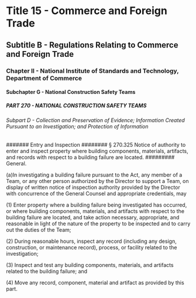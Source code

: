 
# Title 15 - Commerce and Foreign Trade
## Subtitle B - Regulations Relating to Commerce and Foreign Trade
### Chapter II - National Institute of Standards and Technology, Department of Commerce
#### Subchapter G - National Construction Safety Teams
##### PART 270 - NATIONAL CONSTRUCTION SAFETY TEAMS
###### Subpart D - Collection and Preservation of Evidence; Information Created Pursuant to an Investigation; and Protection of Information
####### Entry and Inspection
######## § 270.325 Notice of authority to enter and inspect property where building components, materials, artifacts, and records with respect to a building failure are located.
######### General.

(a)In investigating a building failure pursuant to the Act, any member of a Team, or any other person authorized by the Director to support a Team, on display of written notice of inspection authority provided by the Director with concurrence of the General Counsel and appropriate credentials, may

(1) Enter property where a building failure being investigated has occurred, or where building components, materials, and artifacts with respect to the building failure are located, and take action necessary, appropriate, and reasonable in light of the nature of the property to be inspected and to carry out the duties of the Team;

(2) During reasonable hours, inspect any record (including any design, construction, or maintenance record), process, or facility related to the investigation;

(3) Inspect and test any building components, materials, and artifacts related to the building failure; and

(4) Move any record, component, material and artifact as provided by this part.
